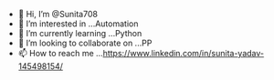 - 👋 Hi, I’m @Sunita708
- 👀 I’m interested in ...Automation
- 🌱 I’m currently learning ...Python
- 💞️ I’m looking to collaborate on ...PP
- 📫 How to reach me ...https://www.linkedin.com/in/sunita-yadav-145498154/

<!---
Sunita708/Sunita708 is a ✨ special ✨ repository because its `README.md` (this file) appears on your GitHub profile.
You can click the Preview link to take a look at your changes.
--->
